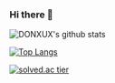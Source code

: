 ### Hi there 👋

![DONXUX's github stats](https://github-readme-stats.vercel.app/api?username=DONXUX&show_icons=true)

[![Top Langs](https://github-readme-stats.vercel.app/api/top-langs/?username=DONXUX&layout=compact)](https://github.com/DONXUX/)

[![solved.ac tier](http://mazassumnida.wtf/api/generate_badge?boj=ldu2175)](https://solved.ac/ldu2175)

<!--
**DONXUX/DONXUX** is a ✨ _special_ ✨ repository because its `README.md` (this file) appears on your GitHub profile.

Here are some ideas to get you started:

- 🔭 I’m currently working on ...
- 🌱 I’m currently learning ...
- 👯 I’m looking to collaborate on ...
- 🤔 I’m looking for help with ...
- 💬 Ask me about ...
- 📫 How to reach me: ...
- 😄 Pronouns: ...
- ⚡ Fun fact: ...
-->
